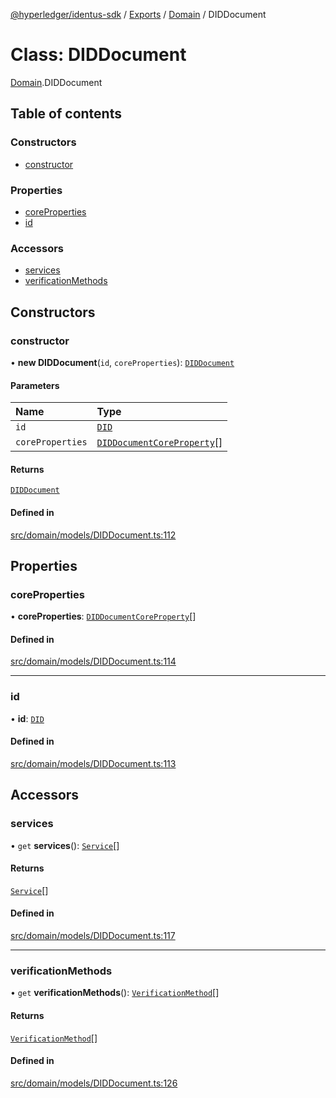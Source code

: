[@hyperledger/identus-sdk](../README.md) / [Exports](../modules.md) / [Domain](../modules/Domain.md) / DIDDocument

# Class: DIDDocument

[Domain](../modules/Domain.md).DIDDocument

## Table of contents

### Constructors

- [constructor](Domain.DIDDocument.md#constructor)

### Properties

- [coreProperties](Domain.DIDDocument.md#coreproperties)
- [id](Domain.DIDDocument.md#id)

### Accessors

- [services](Domain.DIDDocument.md#services)
- [verificationMethods](Domain.DIDDocument.md#verificationmethods)

## Constructors

### constructor

• **new DIDDocument**(`id`, `coreProperties`): [`DIDDocument`](Domain.DIDDocument.md)

#### Parameters

| Name | Type |
| :------ | :------ |
| `id` | [`DID`](Domain.DID.md) |
| `coreProperties` | [`DIDDocumentCoreProperty`](../modules/Domain.md#diddocumentcoreproperty)[] |

#### Returns

[`DIDDocument`](Domain.DIDDocument.md)

#### Defined in

[src/domain/models/DIDDocument.ts:112](https://github.com/hyperledger-identus/sdk-ts/blob/966e04ee4b9d4ba9d1e404c4d3d062abcf854530/src/domain/models/DIDDocument.ts#L112)

## Properties

### coreProperties

• **coreProperties**: [`DIDDocumentCoreProperty`](../modules/Domain.md#diddocumentcoreproperty)[]

#### Defined in

[src/domain/models/DIDDocument.ts:114](https://github.com/hyperledger-identus/sdk-ts/blob/966e04ee4b9d4ba9d1e404c4d3d062abcf854530/src/domain/models/DIDDocument.ts#L114)

___

### id

• **id**: [`DID`](Domain.DID.md)

#### Defined in

[src/domain/models/DIDDocument.ts:113](https://github.com/hyperledger-identus/sdk-ts/blob/966e04ee4b9d4ba9d1e404c4d3d062abcf854530/src/domain/models/DIDDocument.ts#L113)

## Accessors

### services

• `get` **services**(): [`Service`](Domain.Service.md)[]

#### Returns

[`Service`](Domain.Service.md)[]

#### Defined in

[src/domain/models/DIDDocument.ts:117](https://github.com/hyperledger-identus/sdk-ts/blob/966e04ee4b9d4ba9d1e404c4d3d062abcf854530/src/domain/models/DIDDocument.ts#L117)

___

### verificationMethods

• `get` **verificationMethods**(): [`VerificationMethod`](Domain.VerificationMethod.md)[]

#### Returns

[`VerificationMethod`](Domain.VerificationMethod.md)[]

#### Defined in

[src/domain/models/DIDDocument.ts:126](https://github.com/hyperledger-identus/sdk-ts/blob/966e04ee4b9d4ba9d1e404c4d3d062abcf854530/src/domain/models/DIDDocument.ts#L126)
